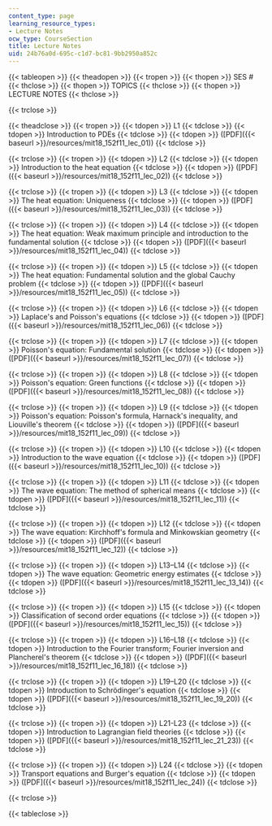 ```yaml
---
content_type: page
learning_resource_types:
- Lecture Notes
ocw_type: CourseSection
title: Lecture Notes
uid: 24b76a0d-695c-c1d7-bc81-9bb2950a852c
---
```


{{< tableopen >}}
{{< theadopen >}}
{{< tropen >}}
{{< thopen >}}
SES #
{{< thclose >}}
{{< thopen >}}
TOPICS
{{< thclose >}}
{{< thopen >}}
LECTURE NOTES
{{< thclose >}}

{{< trclose >}}

{{< theadclose >}}
{{< tropen >}}
{{< tdopen >}}
L1
{{< tdclose >}}
{{< tdopen >}}
Introduction to PDEs
{{< tdclose >}}
{{< tdopen >}}
([PDF]({{< baseurl >}}/resources/mit18_152f11_lec_01))
{{< tdclose >}}

{{< trclose >}}
{{< tropen >}}
{{< tdopen >}}
L2
{{< tdclose >}}
{{< tdopen >}}
Introduction to the heat equation
{{< tdclose >}}
{{< tdopen >}}
([PDF]({{< baseurl >}}/resources/mit18_152f11_lec_02))
{{< tdclose >}}

{{< trclose >}}
{{< tropen >}}
{{< tdopen >}}
L3
{{< tdclose >}}
{{< tdopen >}}
The heat equation: Uniqueness
{{< tdclose >}}
{{< tdopen >}}
([PDF]({{< baseurl >}}/resources/mit18_152f11_lec_03))
{{< tdclose >}}

{{< trclose >}}
{{< tropen >}}
{{< tdopen >}}
L4
{{< tdclose >}}
{{< tdopen >}}
The heat equation: Weak maximum principle and introduction to the fundamental solution
{{< tdclose >}}
{{< tdopen >}}
([PDF]({{< baseurl >}}/resources/mit18_152f11_lec_04))
{{< tdclose >}}

{{< trclose >}}
{{< tropen >}}
{{< tdopen >}}
L5
{{< tdclose >}}
{{< tdopen >}}
The heat equation: Fundamental solution and the global Cauchy problem
{{< tdclose >}}
{{< tdopen >}}
([PDF]({{< baseurl >}}/resources/mit18_152f11_lec_05))
{{< tdclose >}}

{{< trclose >}}
{{< tropen >}}
{{< tdopen >}}
L6
{{< tdclose >}}
{{< tdopen >}}
Laplace's and Poisson's equations
{{< tdclose >}}
{{< tdopen >}}
([PDF]({{< baseurl >}}/resources/mit18_152f11_lec_06))
{{< tdclose >}}

{{< trclose >}}
{{< tropen >}}
{{< tdopen >}}
L7
{{< tdclose >}}
{{< tdopen >}}
Poisson's equation: Fundamental solution
{{< tdclose >}}
{{< tdopen >}}
([PDF]({{< baseurl >}}/resources/mit18_152f11_lec_07))
{{< tdclose >}}

{{< trclose >}}
{{< tropen >}}
{{< tdopen >}}
L8
{{< tdclose >}}
{{< tdopen >}}
Poisson's equation: Green functions
{{< tdclose >}}
{{< tdopen >}}
([PDF]({{< baseurl >}}/resources/mit18_152f11_lec_08))
{{< tdclose >}}

{{< trclose >}}
{{< tropen >}}
{{< tdopen >}}
L9
{{< tdclose >}}
{{< tdopen >}}
Poisson's equation: Poisson's formula, Harnack's inequality, and Liouville's theorem
{{< tdclose >}}
{{< tdopen >}}
([PDF]({{< baseurl >}}/resources/mit18_152f11_lec_09))
{{< tdclose >}}

{{< trclose >}}
{{< tropen >}}
{{< tdopen >}}
L10
{{< tdclose >}}
{{< tdopen >}}
Introduction to the wave equation
{{< tdclose >}}
{{< tdopen >}}
([PDF]({{< baseurl >}}/resources/mit18_152f11_lec_10))
{{< tdclose >}}

{{< trclose >}}
{{< tropen >}}
{{< tdopen >}}
L11
{{< tdclose >}}
{{< tdopen >}}
The wave equation: The method of spherical means
{{< tdclose >}}
{{< tdopen >}}
([PDF]({{< baseurl >}}/resources/mit18_152f11_lec_11))
{{< tdclose >}}

{{< trclose >}}
{{< tropen >}}
{{< tdopen >}}
L12
{{< tdclose >}}
{{< tdopen >}}
The wave equation: Kirchhoff's formula and Minkowskian geometry
{{< tdclose >}}
{{< tdopen >}}
([PDF]({{< baseurl >}}/resources/mit18_152f11_lec_12))
{{< tdclose >}}

{{< trclose >}}
{{< tropen >}}
{{< tdopen >}}
L13–L14
{{< tdclose >}}
{{< tdopen >}}
The wave equation: Geometric energy estimates
{{< tdclose >}}
{{< tdopen >}}
([PDF]({{< baseurl >}}/resources/mit18_152f11_lec_13_14))
{{< tdclose >}}

{{< trclose >}}
{{< tropen >}}
{{< tdopen >}}
L15
{{< tdclose >}}
{{< tdopen >}}
Classification of second order equations
{{< tdclose >}}
{{< tdopen >}}
([PDF]({{< baseurl >}}/resources/mit18_152f11_lec_15))
{{< tdclose >}}

{{< trclose >}}
{{< tropen >}}
{{< tdopen >}}
L16–L18
{{< tdclose >}}
{{< tdopen >}}
Introduction to the Fourier transform; Fourier inversion and Plancherel's theorem
{{< tdclose >}}
{{< tdopen >}}
([PDF]({{< baseurl >}}/resources/mit18_152f11_lec_16_18))
{{< tdclose >}}

{{< trclose >}}
{{< tropen >}}
{{< tdopen >}}
L19–L20
{{< tdclose >}}
{{< tdopen >}}
Introduction to Schrödinger's equation
{{< tdclose >}}
{{< tdopen >}}
([PDF]({{< baseurl >}}/resources/mit18_152f11_lec_19_20))
{{< tdclose >}}

{{< trclose >}}
{{< tropen >}}
{{< tdopen >}}
L21-L23
{{< tdclose >}}
{{< tdopen >}}
Introduction to Lagrangian field theories
{{< tdclose >}}
{{< tdopen >}}
([PDF]({{< baseurl >}}/resources/mit18_152f11_lec_21_23))
{{< tdclose >}}

{{< trclose >}}
{{< tropen >}}
{{< tdopen >}}
L24
{{< tdclose >}}
{{< tdopen >}}
Transport equations and Burger's equation
{{< tdclose >}}
{{< tdopen >}}
([PDF]({{< baseurl >}}/resources/mit18_152f11_lec_24))
{{< tdclose >}}

{{< trclose >}}

{{< tableclose >}}